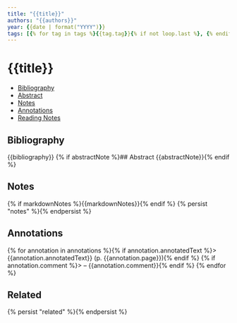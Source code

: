 ```yaml
---
title: "{{title}}"
authors: "{{authors}}"
year: {{date | format("YYYY")}}
tags: [{% for tag in tags %}{{tag.tag}}{% if not loop.last %}, {% endif %}{% endfor %}]
---
```

# {{title}}

- [Bibliography](#bibliography)
- [Abstract](#abstract)
- [Notes](#notes)
- [Annotations](#annotations)
- [Reading Notes](#reading-notes)

## Bibliography
{{bibliography}}
{% if abstractNote %}## Abstract
{{abstractNote}}{% endif %}
## Notes
{% if markdownNotes %}{{markdownNotes}}{% endif %}
{% persist "notes" %}{% endpersist %}

## Annotations
{% for annotation in annotations %}{% if annotation.annotatedText %}> {{annotation.annotatedText}} (p. {{annotation.page}}){% endif %}
{% if annotation.comment %}> – {{annotation.comment}}{% endif %}
{% endfor %}

## Related
{% persist "related" %}{% endpersist %}